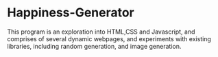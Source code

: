# Happiness-Generator
This program is an exploration into  HTML,CSS and Javascript, and comprises of several dynamic webpages, and experiments with existing libraries, including random generation, and image generation.
